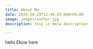 ```yaml
---
title: About Me
date: 2019-10-29T13:49:23.000+06:00
image: images/author.jpg
description: this is meta description

---
```

hello Ekow here